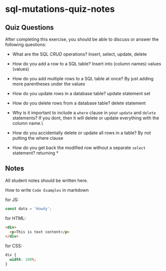 # sql-mutations-quiz-notes

## Quiz Questions

After completing this exercise, you should be able to discuss or answer the following questions:

- What are the SQL _CRUD_ operations?
  Insert, select, update, delete

- How do you add a row to a SQL table?
  Insert into (column names)
  values (values)

- How do you add multiple rows to a SQL table at once?
  By just adding more parentheses under the values

- How do you update rows in a database table?
  update statement set

- How do you delete rows from a database table?
  delete statement

- Why is it important to include a `where` clause in your `update` and `delete` statements?
  If you dont, then it will delete or update everything with the column name.\

- How do you accidentally delete or update all rows in a table?
  By not putting the where clause

- How do you get back the modified row without a separate `select` statement?
  returning \*

## Notes

All student notes should be written here.

How to write `Code Examples` in markdown

for JS:

```javascript
const data = 'Howdy';
```

for HTML:

```html
<div>
  <p>This is text content</p>
</div>
```

for CSS:

```css
div {
  width: 100%;
}
```
